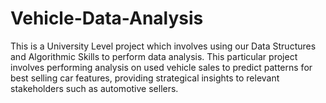 # Vehicle-Data-Analysis
This is a University Level project which involves using our Data Structures and Algorithmic Skills to perform data analysis. This particular project involves performing analysis on used vehicle sales to predict patterns for best selling car features, providing strategical insights to relevant stakeholders such as automotive sellers.
